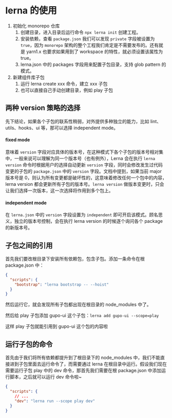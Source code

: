 # lerna 的使用

1. 初始化 monorepo 仓库
   1. 创建目录，进入目录后运行命令 `npx lerna init` 创建工程。
   2. 安装依赖，查看 `package.json` 我们可以发现 `private` 字段被设置为 `true`，因为 `monorepo` 架构的整个工程我们肯定是不需要发布的。还有就是 yarn1.x 也要求如果用到了 workspace 的特性，就必须设置该属性为 true。
   3. lerna.json 中的 packages 字段用来配置子包目录，支持 glob pattern 的模式。
2. 新建组件库子包
   1. 运行 lerna create xxx 命令，建立 xxx 子包
   2. 也可以直接自己手动创建目录，例如 play 子包

## 两种 version 策略的选择

先下结论，如果各个子包的联系性稍弱，对外提供多种独立的能力，比如 lint、utils、hooks、ui 等，那可以选择 independent mode。

#### fixed mode

意味着 `version` 字段对应具体的版本号，在这种模式下各个子包的版本号相对集中，一般来说可以理解为同一个版本号（也有例外），Lerna 会在执行 `lerna version` 命令时根据用户的选择自动更新 `version` 字段，同时会修改发生过代码变更的子包的 `package.json` 中的 `version` 字段。文档中提到，如果当前 major 版本号是 0，则认为所有变更都是破坏性的，这意味着修改任何一个包中的内容，lerna version 都会更新所有子包的版本号。`lerna version` 做版本变更时，只会让我们选择一次版本，这一次选择将作用到多个包上。

#### independent mode

在 `lerna.json` 中的 `version` 字段设置为 `independent` 即可开启该模式。顾名思义，独立的版本号控制，会在执行 lerna version 的时候逐个询问各个 package 的新版本号。

## 子包之间的引用

首先我们要改根目录下安装所有依赖包，包含子包。添加一条命令在根 package.json 中：

```json
{
  "scripts": {
    "bootstrap": "lerna bootstrap -- --hoist"
  }
}
```

然后运行它，就会发现所有子包都出现在根目录的 node_modules 中了。

然后给 play 子包添加 gupo-ui 这个子包：`lerna add gupo-ui --scope=play`

这样 play 子包就能引用到 gupo-ui 这个包的内容啦

## 运行子包的命令

首先由于我们将所有依赖都提升到了根目录下的 node_modules 中，我们不能直接进到子包里面去运行命令了，而需要通过 lerna 在根目录中运行。假设我们现在需要运行子包 play 中的 dev 命令，那首先我们需要在根 package.json 中添加运行脚本，之后就可以运行 dev 命令啦~

```json
{
  "scripts": {
    // ...
    "dev": "lerna run --scope play dev"
  }
}
```

